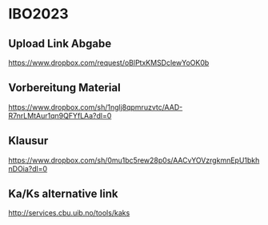 # IBO2023

## Upload Link Abgabe 

https://www.dropbox.com/request/oBlPtxKMSDclewYoOK0b


## Vorbereitung Material

https://www.dropbox.com/sh/1nglj8qpmruzvtc/AAD-R7nrLMtAur1qn9QFYfLAa?dl=0

## Klausur

https://www.dropbox.com/sh/0mu1bc5rew28p0s/AACvYOVzrgkmnEpU1bkhnDOia?dl=0

## Ka/Ks alternative link

http://services.cbu.uib.no/tools/kaks
